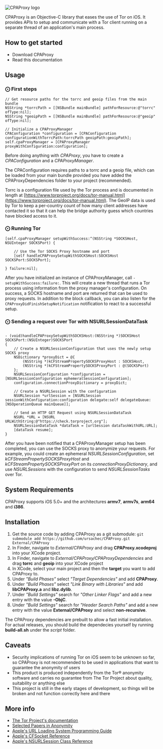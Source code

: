 ![CPAProxy logo](http://i.imgur.com/PiF7CWK.png?1)

CPAProxy is an Objective-C library that eases the use of Tor on iOS. It provides APIs to setup and communicate with a Tor client running on a separate thread of an application's main process.

## How to get started

- Download CPAProxy
- Read this documentation

## Usage

### ⨀ First steps

```objc
// Get resource paths for the torrc and geoip files from the main bundle
NSString *torrcPath = [[NSBundle mainBundle] pathForResource:@"torrc" ofType:nil];
NSString *geoipPath = [[NSBundle mainBundle] pathForResource:@"geoip" ofType:nil];

// Initialize a CPAProxyManager
CPAConfiguration *configuration = [CPAConfiguration configurationWithTorrcPath:torrcPath geoipPath:geoipPath];
self.cpaProxyManager = [CPAProxyManager proxyWithConfiguration:configuration];

```

Before doing anything with *CPAProxy*, you have to create a *CPAConfiguration* and a *CPAProxyManager*.

The CPAConfiguration requires paths to a torrc and a geoip file, which can be loaded from your main bundle provided you have added the CPAProxyDependencies folder to your project (recommended). 

Torrc is a configuration file used by the Tor process and is documented in length at [https://www.torproject.org/docs/tor-manual.html](https://www.torproject.org/docs/tor-manual.html). The GeoIP data is used by Tor to keep a per-country count of how many client addresses have contacted it so that it can help the bridge authority guess which countries have blocked access to it.

### ⨀  Running Tor

```objc
[self.cpaProxyManager setupWithSuccess:^(NSString *SOCKSHost, NSUInteger SOCKSPort) {

    // Use the Tor SOCKS Proxy hostname and port
    [self handleCPAProxySetupWithSOCKSHost:SOCKSHost SOCKSPort:SOCKSPort];
    
} failure:nil];
```

After you have initialized an instance of CPAProxyManager, call `-setupWithSuccess:failure:`. This will create a new thread that runs a Tor process using information from the proxy manager's configuration. On success, a SOCKS hostname and port are returned that can be used to proxy requests. In addition to the block callback, you can also listen for the `CPAProxyDidFinishSetupNotification` notification to react to a successful setup.

### ⨀  Sending a request over Tor with NSURLSessionDataTask

```

- (void)handleCPAProxySetupWithSOCKSHost:(NSString *)SOCKSHost SOCKSPort:(NSUInteger)SOCKSPort
{
    // Create a NSURLSessionConfiguration that uses the newly setup SOCKS proxy
    NSDictionary *proxyDict = @{
        (NSString *)kCFStreamPropertySOCKSProxyHost : SOCKSHost, 
        (NSString *)kCFStreamPropertySOCKSProxyPort : @(SOCKSPort)
    };
    NSURLSessionConfiguration *configuration = [NSURLSessionConfiguration ephemeralSessionConfiguration];
    configuration.connectionProxyDictionary = proxyDict;
    
    // Create a NSURLSession with the configuration
    NSURLSession *urlSession = [NSURLSession sessionWithConfiguration:configuration delegate:self delegateQueue:[NSOperationQueue mainQueue]];
    
    // Send an HTTP GET Request using NSURLSessionDataTask
    NSURL *URL = [NSURL URLWithString:@"https://check.torproject.org"];
    NSURLSessionDataTask *dataTask = [urlSession dataTaskWithURL:URL];
    [dataTask resume];
}

```

After you have been notified that a CPAProxyManager setup has been completed, you can use the SOCKS proxy to anonymize your requests. For example, you could create an ephemeral *NSURLSessionConfiguration*, set *kCFStreamPropertySOCKSProxyHost* and *kCFStreamPropertySOCKSProxyPort* on its *connectionProxyDictionary*, and use *NSURLSessions* with the configuration to send *NSURLSessionTasks* over Tor.

## System Requirements

CPAProxy supports iOS 5.0+ and the architectures __armv7__, __armv7s__, __arm64__ and __i386__.

## Installation

 1. Get the source code by adding CPAProxy as a git submodule:
```git submodule add https://github.com/ursachec/CPAProxy.git External/CPAProxy```
 2. In Finder, navigate to *External/CPAProxy* and drag __CPAProxy.xcodeproj__ into your XCode project.
 3. In Finder, navigate to *External/CPAProxy/CPAProxyDependencies* and drag __torrc__ and __geoip__ into your XCode project
 4. In XCode, select your main project and then the __target__ you want to add CPAProxy to.
 5. Under *"Build Phases"* select *"Target Dependencies"* and add __CPAProxy__.
 6. Under *"Build Phases"* select *"Link Binary with Libraries"* and add __libCPAProxy.a__ and __libz.dylib__.
 7. Under *"Build Settings"* search for *"Other Linker Flags"* and add a new entry with the value __-ObjC__.
 8. Under *"Build Settings"* search for *"Header Search Paths"* and add a new entry with the value __External/CPAProxy__ and select __non-recursive__.

 The CPAProxy dependencies are prebuilt to allow a fast initial installation. For actual releases, you should build the dependecies yourself by running __build-all.sh__ under the *script* folder.

## Caveats

- Security implications of running Tor on iOS seem to be unknown so far, so CPAProxy is not recommended to be used in applications that want to guarantee the anonymity of users
- This product is produced independently from the Tor® anonymity software and carries no guarantee from The Tor Project about quality, suitability or anything else
- This project is still in the early stages of development, so things will be broken and not function correctly here and there 

## More info

- [The Tor Project's documentation](https://www.torproject.org/docs/documentation.html.en)
- [Selected Papers in Anonymity](http://freehaven.net/anonbib/topic.html#Anonymous_20communication)
- [Apple's URL Loading System Programming Guide](https://developer.apple.com/library/ios/documentation/Cocoa/Conceptual/URLLoadingSystem/URLLoadingSystem.html#//apple_ref/doc/uid/10000165i)
- [Apple's CFSocket Reference](https://developer.apple.com/library/mac/documentation/CoreFOundation/Reference/CFSocketRef/Reference/reference.html)
- [Apple's NSURLSession Class Reference](https://developer.apple.com/library/ios/documentation/Foundation/Reference/NSURLSession_class/Introduction/Introduction.html)
